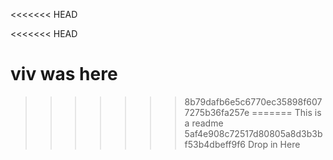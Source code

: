 <<<<<<< HEAD

<<<<<<< HEAD


viv was here
=======
>>>>>>> 8b79dafb6e5c6770ec35898f6077275b36fa257e
=======
This is a readme
>>>>>>> 5af4e908c72517d80805a8d3b3bf53b4dbeff9f6
Drop in Here <a href="https://github.com/vivianhuang130/TheDrop.git"></a>
